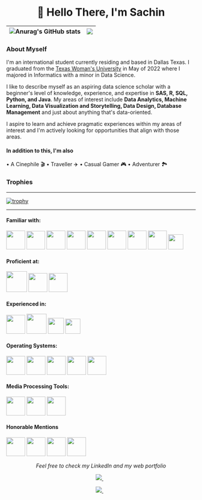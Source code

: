 <h1 align="center">👋 Hello There, I'm Sachin </h1>

| ![Anurag's GitHub stats](https://github-readme-stats.vercel.app/api?username=sachin-karki&show_icons=true&theme=dracula) | <a href="https://github.com/sachin-karki/github-readme-stats"><img align="center" src="https://github-readme-stats.vercel.app/api/top-langs/?username=sachin-karki&langs_count=10&layout=compact&hide=scss"/></a> |
| ------------- | ------------- |

### About Myself
I'm an international student currently residing and based in Dallas Texas. I graduated from the <a href="https://www.twu.edu/">Texas Woman's University</a> in May of 2022 where I majored in Informatics with a minor in Data Science. 

I like to describe myself as an aspiring data science scholar with a beginner's level of knowledge, experience, and expertise in **SAS, R, SQL, Python, and Java**.
My areas of interest include **Data Analytics, Machine Learning, Data Visualization and Storytelling, Data Design, Database Management** and just about anything that's data-oriented.

I aspire to learn and achieve pragmatic experiences within my areas of interest and I'm actively looking for opportunities that align with those areas.
#### In addition to this, I'm also 
• A Cinephile 🎬 • Traveller ✈️ • Casual Gamer 🎮 • Adventurer 🏞️
### Trophies
-------------
[![trophy](https://github-profile-trophy.vercel.app/?username=sachin-karki&theme=gruvbox&rank=-UNKNOWN)](https://github.com/ryo-ma/github-profile-trophy)

------------------------------------
#### Familiar with:
<img height=50 src="https://www.vectorlogo.zone/logos/mysql/mysql-ar21.svg" /> <img height=49 src="https://cdn.jsdelivr.net/gh/devicons/devicon/icons/java/java-original.svg"/>
<img height=50 src="https://cdn.jsdelivr.net/gh/devicons/devicon/icons/perl/perl-original.svg" />
<img height=50 src="https://www.vectorlogo.zone/logos/sas/sas-ar21.svg"/>
<img height=50 src="https://cdn.jsdelivr.net/gh/devicons/devicon/icons/python/python-original.svg"/>
<img height=50 src="https://cdn.jsdelivr.net/gh/devicons/devicon/icons/html5/html5-original.svg" />
<img height=50 src="https://cdn.jsdelivr.net/gh/devicons/devicon/icons/css3/css3-original.svg" />
<img height=50 src="https://www.vectorlogo.zone/logos/r-project/r-project-icon.svg" />
<img height=40 src="https://p5js.org/assets/img/p5js.svg" />

#### Proficient at:
<img height=55 src="https://seeklogo.com/images/T/tableau-software-logo-F1CE2CA54A-seeklogo.com.png" /> <img height=50 src="https://user-images.githubusercontent.com/88551816/171126637-b8f154a5-7900-4879-974e-bbebd718885c.png" />
<img height=50 src="https://user-images.githubusercontent.com/88551816/171128854-a4a3c1c9-0ffb-4641-ad8c-502ca0127aaf.png" />

#### Experienced in:
<img height=50 src="https://cdn.jsdelivr.net/gh/devicons/devicon/icons/visualstudio/visualstudio-plain.svg" /> <img height=53 src="https://cdn.jsdelivr.net/gh/devicons/devicon/icons/jupyter/jupyter-original-wordmark.svg" />
<img height=42 src="https://upload.wikimedia.org/wikipedia/commons/d/d0/Eclipse-Luna-Logo.svg" />
<img height=40 src="https://www.rstudio.com/wp-content/uploads/2018/10/RStudio-Logo-flat.svg" />

#### Operating Systems:
<img height=50 src="https://user-images.githubusercontent.com/88551816/171131807-4479be47-42bf-490b-a6bf-8f17ab091a3e.png" /> <img height=50 src="https://upload.wikimedia.org/wikipedia/commons/thumb/2/22/MacOS_logo_%282017%29.svg/2060px-MacOS_logo_%282017%29.svg.png" />
<img height=50 src="https://cdn.jsdelivr.net/gh/devicons/devicon/icons/linux/linux-original.svg" />
<img height=50 src="https://cdn.jsdelivr.net/gh/devicons/devicon/icons/raspberrypi/raspberrypi-original.svg" />
<img height=50 src="https://cdn.jsdelivr.net/gh/devicons/devicon/icons/ubuntu/ubuntu-plain-wordmark.svg" />

#### Media Processing Tools:
<img height=50 src="https://cdn.jsdelivr.net/gh/devicons/devicon/icons/canva/canva-original.svg"/> <img height=50 src="https://user-images.githubusercontent.com/88551816/171131485-977cef83-e1cf-4d6e-843c-056ea8d83eaa.png" />
<img height=50 src="https://cdn-icons-png.flaticon.com/512/5968/5968520.png" />
                    
#### Honorable Mentions
<img height=50 src="https://user-images.githubusercontent.com/88551816/171209226-607095b5-488c-415d-b6b8-d85d771af3af.png" /> <img height=50 src="https://user-images.githubusercontent.com/88551816/171211142-6d05f839-6a81-4979-9912-05530ae09632.png"/> 
<img height=50 src="https://www.vectorlogo.zone/logos/gitlab/gitlab-icon.svg" />
<img height=50 src="https://cdn.jsdelivr.net/gh/devicons/devicon/icons/git/git-original.svg" />

<p align="center">
  <i>Feel free to check my LinkedIn and my web portfolio</i>
</p>
<p align='center'>
<a href="https://www.linkedin.com/in/sachin-karki7/">
<img src="https://img.shields.io/badge/linkedin-%230077B5.svg?&style=for-the-badge&logo=linkedin&logoColor=white" />
</a>&nbsp;&nbsp;

  <p align='center'> 
  <a href="https://sachin-karki.github.io">
    <img src="https://img.shields.io/static/v1?label=My&message=Web Portfolio&color=red" />
  </a>&nbsp;&nbsp;
</p>
